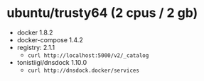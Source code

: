 # ubuntu/trusty64 (2 cpus / 2 gb)

* docker 1.8.2
* docker-compose 1.4.2
* registry: 2.1.1
  * ```curl http://localhost:5000/v2/_catalog```
* tonistiigi/dnsdock 1.10.0
  * ```curl http://dnsdock.docker/services```